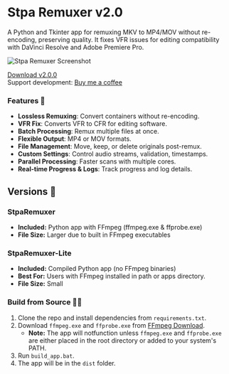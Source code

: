 # Stpa Remuxer v2.0

A Python and Tkinter app for remuxing MKV to MP4/MOV without re-encoding, preserving quality. It fixes VFR issues for editing compatibility with DaVinci Resolve and Adobe Premiere Pro.

![Stpa Remuxer Screenshot](https://i.imgur.com/IPKBSi1.png)

[Download v2.0.0](https://github.com/notstpa/stpa-remuxer/releases/tag/25.09.22)  
Support development: <a href="https://www.buymeacoffee.com/stpa" target="_blank">Buy me a coffee</a>

### Features 🚀
- **Lossless Remuxing**: Convert containers without re-encoding.
- **VFR Fix**: Converts VFR to CFR for editing software.
- **Batch Processing**: Remux multiple files at once.
- **Flexible Output**: MP4 or MOV formats.
- **File Management**: Move, keep, or delete originals post-remux.
- **Custom Settings**: Control audio streams, validation, timestamps.
- **Parallel Processing**: Faster scans with multiple cores.
- **Real-time Progress & Logs**: Track progress and log details.

## Versions 📁

### StpaRemuxer
- **Included:** Python app with FFmpeg (ffmpeg.exe & ffprobe.exe)
- **File Size:** Larger due to built in FFmpeg executables

### StpaRemuxer-Lite
- **Included:** Compiled Python app (no FFmpeg binaries)
- **Best For:** Users with FFmpeg installed in path or apps directory.
- **File Size:** Small

### Build from Source 🧑‍💻
1. Clone the repo and install dependencies from `requirements.txt`.
2. Download `ffmpeg.exe` and `ffprobe.exe` from [FFmpeg Download](https://www.ffmpeg.org/download.html).
   - **Note:** The app will notfunction unless `ffmpeg.exe` and `ffprobe.exe` are either placed in the root directory or added to your system's PATH.
3. Run `build_app.bat`.
4. The app will be in the `dist` folder.
